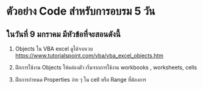 # ตัวอย่าง Code สำหรับการอบรม 5 วัน 
## ในวันที่ 9 มกราคม มีหัวข้อที่จะสอนดังนี้ 

1. Objects ใน VBA excel ดูได้จากเวบ https://www.tutorialspoint.com/vba/vba_excel_objects.htm 

1. ฝึกการใช้งาน Objects ให้คล่องตัว เริ่มจากการใช้งาน workbooks , worksheets, cells 

1. ฝึกการกำหนด Properties ง่าย ๆ ใน cell หรือ Range ที่ต้องการ 



